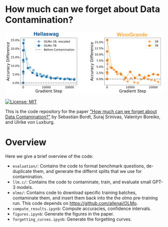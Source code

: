 # How much can we forget about Data Contamination? 

<p align="center">
  <img src="images/landing.png" width="800" alt=""/>
</p>

[![License: MIT](https://img.shields.io/badge/License-MIT-blue.svg?color=g&style=plastic)](https://opensource.org/licenses/MIT)

This is the code repository for the paper ["How much can we forget about Data Contamination?"](https://arxiv.org/abs/2410.03249) by Sebastian Bordt, Suraj Srinivas, Valentyn Boreiko, and Ulrike von Luxburg.     

# Overview

Here we give a brief overview of the code:

- ```evaluation/```: Contains the code to format benchmark questions, de-duplicate them, and generate the differnt splits that we use for contamination.
- ```llm.c/```: Contains the code to contaminate, train, and evaluate small GPT-3 models.
- ```olmo/```: Contains code to download specific training batches, contaminate them, and insert them back into the the olmo pre-training run. This code depends on https://github.com/allenai/OLMo.
- ```compute_results.ipynb```: Compute accuracies, confidence intervals.
- ```figures.ipynb```: Generate the figures in the paper.
- ```forgetting_curves.ipynb```: Generate the forgetting curves.
